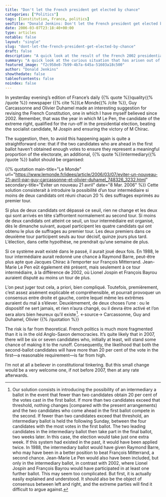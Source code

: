 ```yaml
---
title: "Don't let the French president get elected by chance"
categories: ["Politics"]
tags: [Constitution, France, politics]
seoTitle: "Donald Jenkins: Don't let the French president get elected by chance"
date: 2006-03-07T23:18:40+00:00
type: articles
notable: false
layout: "single"
slug: "dont-let-the-french-president-get-elected-by-chance"
draft: false
description: "A quick look at the result of the French 2002 presidential election: the two-ballot winner-takes-all system could potentially again result in one of the two mainstream candidates not making it to the second ballot. Yet nobody seems to care."
summary: "A quick look at the curious situation that has arisen out of the French 2002: the two-ballot winner-takes-all system can potentially result in a reputation of the result then, with one of the two mainstream candidates not king it to the second ballot. Yet nobody seems to care."
featured_image: "f2c958e8-7b99-4b7a-645a-51603a18c500"
author: "Donald Jenkins"
showthedate: false
tableofcontents: false
noindex: false
---
```


In yesterday evening’s edition of France’s daily {{% quote %}}quality{{% /quote %}} newspaper {{% cite %}}Le Monde{{% /cite %}}, Guy Carcassonne and Olivier Duhamel made an interesting suggestion for revising the French Constitution, one in which I have myself believed since 2002. Remember, that was the year in which M Le Pen, the candidate of the extreme right, qualified for the run-off in the presidential election, beating the socialist candidate, M Jospin and ensuring the victory of M Chirac.

The suggestion, then, to avoid this happening again is quite a straightforward one: that if the two candidates who are ahead in the first ballot haven’t obtained enough votes to ensure they represent a meaningful proportion of the electorate, an additional, {{% quote %}}intermediary{{% /quote %}} ballot should be organised:

{{% quotation main-title="Le Monde" url="https://www.lemonde.fr/idees/article/2006/03/07/eviter-un-nouveau-21-avril-par-guy-carcassonne-et-olivier-duhamel_748326_3232.html" secondary-title="Éviter un nouveau 21&nbsp;avril" date="8 Mar. 2006" %}}
Cette solution consisterait à introduire la possibilité d’un tour intermédiaire si moins de deux candidats ont réuni chacun 20 % des suffrages exprimés au premier tour.

Si plus de deux candidats ont dépassé ce seuil, rien ne change et les deux qui sont arrivés en tête s’affrontent normalement au second tour. Si moins de deux candidats ont atteint ce seuil, un tour intermédiaire est organisé, dès le dimanche suivant, auquel participent les quatre candidats qui ont obtenu le plus de suffrages au premier tour. Les deux premiers dans ce deuxième tour participent seuls au tour décisif, quinze jours plus tard. L’élection, dans cette hypothèse, ne prendrait qu’une semaine de plus.

Si ce système avait existé dans le passé, il aurait joué deux fois. En 1988, le tour intermédiaire aurait redonné une chance à Raymond Barre, peut-être plus apte que Jacques Chirac à l’emporter sur François Mitterrand. Jean-Marie Le Pen eût également été présent, mais seulement à ce tour intermédiaire, à la différence de 2002, où Lionel Jospin et François Bayrou auraient disputé au moins un tour de plus.

L’on peut juger tout cela, a priori, bien compliqué. Toutefois, premièrement, c’est assez aisément explicable et compréhensible, et pourrait provoquer un consensus entre droite et gauche, contre lequel même les extrêmes auraient du mal à s’élever. Deuxièmement, de deux choses l’une : ou le dispositif ne sert jamais, et rien n’aura changé, ou il devra être activé et l’on sera alors bien heureux qu’il existe&hairsp;[^1].
<-source->
Carcassonne, Guy and Duhamel, Olivier
{{% /quotation %}}

The risk is far from theoretical. French politics is much more fragmented than it is in the old Anglo-Saxon democracies. It’s quite likely that in 2007, there will be six or seven candidates who, initially at least, will stand some chance of making it to the runoff. Consequently, the likelihood that both the second-ballot candidates will have more than 20 per cent of the vote in the first—a reasonable requirement—is far from high.

I’m not at all a believer in constitutional tinkering. But this small change would be a very welcome one, if not before 2007, then at any rate afterwards.

[^1]: Our solution consists in introducing the possibility of an intermediary a ballot in the event that fewer than two candidates obtain 20 per cent of the votes cast in the first ballot. If more than two candidates exceed that threshold, nothing changes [compared with the present arrangements) and the two candidates who come ahead in the first ballot compete in the second. If fewer than two candidates exceed that threshold, an intermediary ballot is held the following Sunday, between the four candidates with the most votes in the first ballot. The two leading candidates in the intermediary ballot then take part in the final ballot, two weeks later. In this case, the election would take just one extra week. If this system had existed in the past, it would have been applied twice. In 1988, the intermediary ballot would have given Raymond Barre, who may have been in a better position to beat François Mitterrand, a second chance. Jean-Marie Le Pen would also have been included, but only in the intermediary ballot, in contrast with 2002, where Lionel Jospin and François Bayrou would have participated in at least one further ballot. This may seem too complicated. But first, it is actually easily explained and understood. It should also be the object of consensus between left and right, and the extreme parties will find it difficult to argue against.
